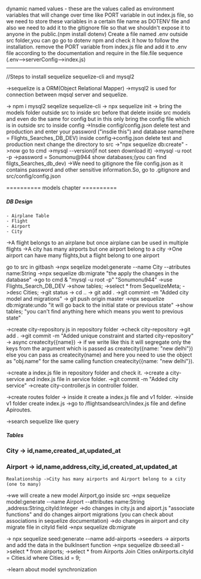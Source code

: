 dynamic named values - these are the values called as environment variables that will change over time like PORT variable in out index.js file, so we need to store these variables in a certain file name as DOTENV file and also we need to add it to the gitignore file so that we shouldn't expose it to anyone in the public.(npm install dotenv)
Create a file named .env outside src folder,you can go go to dotenv npm and check it how to follow the installation.
remove the PORT variable from index.js file and add it to .env file according to the documentation and require in the file.file sequence (.env-->serverConfig-->index.js)

------------------------------------------------------------------------------
//Steps to install sequelize sequelize-cli and mysql2

->sequelize is a ORM(Object Relational Mapper)
->mysql2 is used for connection between mqsql server and sequelize.

-> npm i mysql2 seqelize sequelize-cli
-> npx sequelize init
-> bring the models folder outside src to inside src before that delete inside src models and even do the same for config but in this only bring the config file which is in outside src to inside config 
->Insdie config/config.json delete test and production and enter your password ("insdie this") and database name(here = Flights_Searches_DB_DEV)
inside config->config.json delete test and production 
next change the directory to src
->"npx sequelize db:create"
->now go to cmd ->mysql --version(if not seen download it) ->mysql -u root -p
->password = Sonumonu@944
show databases;(you can find filgts_Searches_db_dev)
->We need to gitignore the file config.json as it contains password and other sensitive information.So, go to .gitignore and src/config/config.json

========== models chapter ==========
##### DB Design ######
    - Airplane Table
    - Flight
    - Airport
    - City


 ->A flight belongs to an airplane but once airplane can be used in multiple flights
 ->A city has many airports but one airport belong to a city
 ->One airport can have many flights,but a flight belong to one airport


$$$$ go to src in gitbash
->npx seqelize model:generate --name City --atributes name:String
   ->npx sequelize db:migrate "the apply the changes in the database"
     ->go to cmd & "mysql -u root -p" "Sonumonu944"
       ->use Flights_Search_DB_DEV
         ->show tables; 
           ->select * from SequelizeMeta;
             ->desc Cities;
               ->git status -> cd .. -> git add . ->git commint -m "Added city model and migrations"
                 -> git push origin master
    ->npx sequelize db:migrate:undo  "it will go back to the initial state or previous state"
      ->show tables;  "you can't find anything here which means you went to previous state"
        

->create city-repository.js in repository folder
->check city-repository
->git add .
->git commit -m "Added unique constraint and started city-repository"
-> async createcity({name}) -> if we write like this it will segregate only the keys from the argument which is passed as createcity({name: "new delhi"}) else you can pass as createcity(name) and here you need to use the object as "obj.name" for the same calling function createcity({name: "new delhi"}).

->create a index.js file in repository folder and check it.
->create a city-service and index.js file in service folder.
->git  commit -m "Added city service" 
->create city-controller.js in controller folder.

->create routes folder -> inside it create a index.js file and v1 folder.
->inside v1 folder create index.js
->go to /flightsandsearch/index.js file and define Apiroutes.

->search sequelize like query


##### Tables #####

### City -> id,name,created_at,updated_at

### Airport -> id,name,address,city_id,created_at,updated_at
    Realationship ->City has many airports and Airport belong to a city (one to many)


->we will create a new model Airport,go inside src
->npx sequelize model:generate --name Airport --attributes name:String ,address:String,cityId:Integer
->do changes in city.js and aiport.js "associate functions" and do changes airport migrations  (you can check about associations in sequelize     documentation)
->do changes in airport and city migrate file in cityId field
->npx sequelize db:migrate

-> npx sequelize seed:generate --name add-airports
->seeders -> airports and add the data in the bulkInsert function
->npx sequelize db:seed:all
->select * from airports;
->select * from Airports Join Cities onAirports.cityId = Cities.id where Cities.id = 9;


->learn about model synchronization
